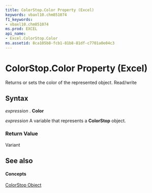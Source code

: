 ```yaml
---
title: ColorStop.Color Property (Excel)
keywords: vbaxl10.chm851074
f1_keywords:
- vbaxl10.chm851074
ms.prod: EXCEL
api_name:
- Excel.ColorStop.Color
ms.assetid: 8ca105b8-fcb1-81b8-81df-c7701a0e04c3
---
```



# ColorStop.Color Property (Excel)

Returns or sets the color of the represented object. Read/write


## Syntax

 _expression_ . **Color**

 _expression_ A variable that represents a **ColorStop** object.


### Return Value

Variant


## See also


#### Concepts


[ColorStop Object](colorstop-object-excel.md)

